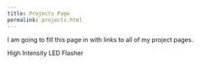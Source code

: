 ```yaml
---
title: Projects Page
permalink: projects.html
---
```


I am going to fill this page in with links to all of my project pages.

High Intensity LED Flasher


